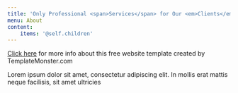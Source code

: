 ```yaml
---
title: 'Only Professional <span>Services</span> for Our <em>Clients</em>'
menu: About
content:
    items: '@self.children'
---
```


[Click here](http://blog.templatemonster.com/free-website-templates/) for more info about this free website template created by TemplateMonster.com

Lorem ipsum dolor sit amet, consectetur adipiscing elit. In mollis erat mattis neque facilisis, sit amet ultricies
